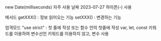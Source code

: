 new Date(milliseconds) 자주 사용
날짜 2023-07-27 하이픈(-) 사용

메서드
getXXX() : 정보 읽어오는 기능
setXXX() : 변경하는 기능

엄격모드 "use strict" : 첫 줄에 작성 또는 함수 안의 첫줄에 작성
var, let, const 키워드를 이용하여 변수선언
키워드를 이용하지 않고, 변수 사용